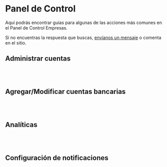 # Panel de Control

Aquí podrás encontrar guias para algunas de las acciones más comunes en el Panel de Control Empresas. 

Si no encuentras la respuesta que buscas, [envíanos un mensaje](../solicitud.md) o comenta en el sitio.

## Administrar cuentas


<br><br>

## Agregar/Modificar cuentas bancarias


<br><br>

## Analíticas


<br><br>

## Configuración de notificaciones


<br><br>
